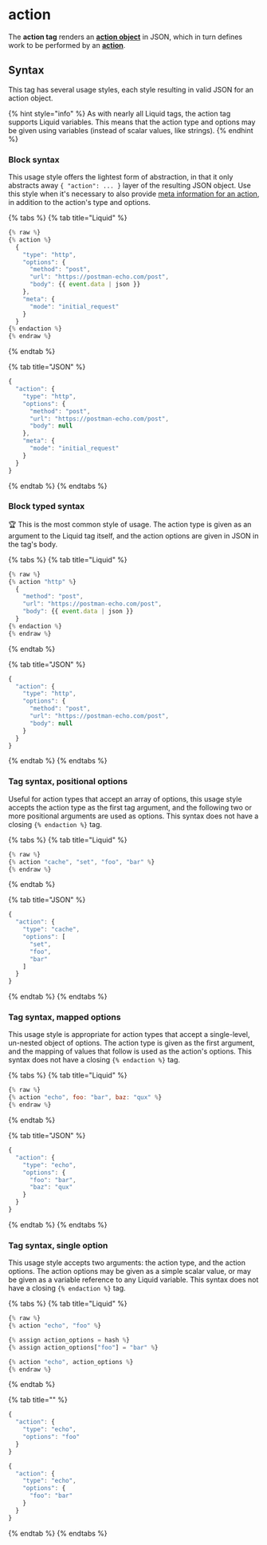 # action

The **action tag** renders an [**action object**](../../../core/tasks/code/action-objects.md) in JSON, which in turn defines work to be performed by an [**action**](../../../core/actions/).

## Syntax

This tag has several usage styles, each style resulting in valid JSON for an action object.

{% hint style="info" %}
As with nearly all Liquid tags, the action tag supports Liquid variables. This means that the action type and options may be given using variables (instead of scalar values, like strings).
{% endhint %}

### Block syntax

This usage style offers the lightest form of abstraction, in that it only abstracts away `{ "action": ... }` layer of the resulting JSON object. Use this style when it's necessary to also provide [meta information for an action](../../../core/tasks/code/action-objects.md#meta), in addition to the action's type and options.

{% tabs %}
{% tab title="Liquid" %}
```javascript
{% raw %}
{% action %}
  {
    "type": "http",
    "options": {
      "method": "post",
      "url": "https://postman-echo.com/post",
      "body": {{ event.data | json }}
    },
    "meta": {
      "mode": "initial_request"
    }
  }
{% endaction %}
{% endraw %}
```
{% endtab %}

{% tab title="JSON" %}
```javascript
{
  "action": {
    "type": "http",
    "options": {
      "method": "post",
      "url": "https://postman-echo.com/post",
      "body": null
    },
    "meta": {
      "mode": "initial_request"
    }
  }
}
```
{% endtab %}
{% endtabs %}

### Block typed syntax

🏆 This is the most common style of usage. The action type is given as an argument to the Liquid tag itself, and the action options are given in JSON in the tag's body.

{% tabs %}
{% tab title="Liquid" %}
```javascript
{% raw %}
{% action "http" %}
  {
    "method": "post",
    "url": "https://postman-echo.com/post",
    "body": {{ event.data | json }}
  }
{% endaction %}
{% endraw %}
```
{% endtab %}

{% tab title="JSON" %}
```javascript
{
  "action": {
    "type": "http",
    "options": {
      "method": "post",
      "url": "https://postman-echo.com/post",
      "body": null
    }
  }
}
```
{% endtab %}
{% endtabs %}

### Tag syntax, positional options

Useful for action types that accept an array of options, this usage style accepts the action type as the first tag argument, and the following two or more positional arguments are used as options. This syntax does not have a closing `{% endaction %}` tag.

{% tabs %}
{% tab title="Liquid" %}
```javascript
{% raw %}
{% action "cache", "set", "foo", "bar" %}
{% endraw %}
```
{% endtab %}

{% tab title="JSON" %}
```javascript
{
  "action": {
    "type": "cache",
    "options": [
      "set",
      "foo",
      "bar"
    ]
  }
}
```
{% endtab %}
{% endtabs %}

### Tag syntax, mapped options

This usage style is appropriate for action types that accept a single-level, un-nested object of options. The action type is given as the first argument, and the mapping of values that follow is used as the action's options. This syntax does not have a closing `{% endaction %}` tag.

{% tabs %}
{% tab title="Liquid" %}
```javascript
{% raw %}
{% action "echo", foo: "bar", baz: "qux" %}
{% endraw %}
```
{% endtab %}

{% tab title="JSON" %}
```javascript
{
  "action": {
    "type": "echo",
    "options": {
      "foo": "bar",
      "baz": "qux"
    }
  }
}
```
{% endtab %}
{% endtabs %}

### Tag syntax, single option

This usage style accepts two arguments: the action type, and the action options. The action options may be given as a simple scalar value, or may be given as a variable reference to any Liquid variable. This syntax does not have a closing `{% endaction %}` tag.

{% tabs %}
{% tab title="Liquid" %}
```javascript
{% raw %}
{% action "echo", "foo" %}

{% assign action_options = hash %}
{% assign action_options["foo"] = "bar" %}

{% action "echo", action_options %}
{% endraw %}
```
{% endtab %}

{% tab title="" %}
```javascript
{
  "action": {
    "type": "echo",
    "options": "foo"
  }
}

{
  "action": {
    "type": "echo",
    "options": {
      "foo": "bar"
    }
  }
}
```
{% endtab %}
{% endtabs %}
